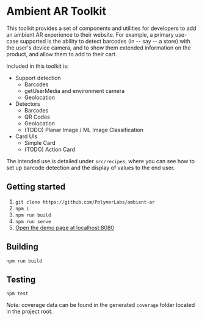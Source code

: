# Ambient AR Toolkit

This toolkit provides a set of components and utilities for developers to add an
ambient AR experience to their website. For example, a primary use-case supported
is the ability to detect barcodes (in -- say -- a store) with the user's device
camera, and to show them extended information on the product, and allow them to
add to their cart.

Included in this toolkit is:

* Support detection
  * Barcodes
  * getUserMedia and environment camera
  * Geolocation
* Detectors
  * Barcodes
  * QR Codes
  * Geolocation
  * (TODO) Planar Image / ML Image Classification
* Card UIs
  * Simple Card
  * (TODO) Action Card

The intended use is detailed under `src/recipes`, where you can see how to set
up barcode detection and the display of values to the end user.

## Getting started

1. `git clone https://github.com/PolymerLabs/ambient-ar`
1. `npm i`
1. `npm run build`
1. `npm run serve`
1. [Open the demo page at localhost:8080](http://localhost:8080)

## Building

`npm run build`

## Testing

`npm test`

_Note:_ coverage data can be found in the generated `coverage` folder located in
the project root.
